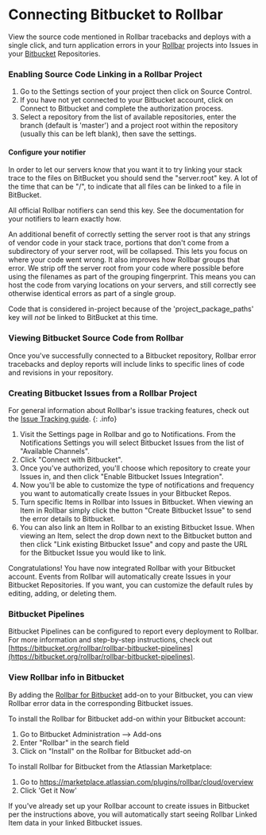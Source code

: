 # Connecting Bitbucket to Rollbar

View the source code mentioned in Rollbar tracebacks and deploys with a single click, and turn application errors in your [Rollbar](https://rollbar.com/) projects into Issues in your [Bitbucket](https://bitbucket.org/) Repositories.

### Enabling Source Code Linking in a Rollbar Project

1. Go to the Settings section of your project then click on Source Control. 
2. If you have not yet connected to your Bitbucket account, click on Connect to Bitbucket and complete the authorization process.
3.  Select a repository from the list of available repositories, enter the branch (default is 'master') and a project root within the repository (usually this can be left blank), then save the settings.

#### Configure your notifier

In order to let our servers know that you want it to try linking your stack trace to the files on
BitBucket you should send the "server.root" key. A lot of the time that can be "/", to indicate that
all files can be linked to a file in BitBucket.

All official Rollbar notifiers can send this key. See the documentation for your notifiers to learn
exactly how.

An additional benefit of correctly setting the server root is that any strings of vendor code in
your stack trace, portions that don't come from a subdirectory of your server root, will be
collapsed. This lets you focus on where your code went wrong. It also improves how Rollbar groups
that error. We strip off the server root from your code where possible before using the filenames as
part of the grouping fingerprint. This means you can host the code from varying locations on your
servers, and still correctly see otherwise identical errors as part of a single group.

Code that is considered in-project because of the 'project_package_paths' key will *not* be linked
to BitBucket at this time.

### Viewing Bitbucket Source Code from Rollbar
Once you've successfully connected to a Bitbucket repository, Rollbar error tracebacks and deploy reports will include links to specific lines of code and revisions in your repository.

### Creating Bitbucket Issues from a Rollbar Project

For general information about Rollbar's issue tracking features, check out the [Issue Tracking guide](../issue-tracking/). 
{: .info}

1. Visit the Settings page in Rollbar and go to Notifications. From the Notifications Settings you
   will select Bitbucket Issues from the list of "Available Channels".
2. Click "Connect with Bitbucket".
3. Once you've authorized, you'll choose which repository to create your Issues in, and then click "Enable Bitbucket Issues Integration".
4. Now you'll be able to customize the type of notifications and frequency you want to automatically create Issues in your Bitbucket Repos.
5. Turn specific Items in Rollbar into Issues in Bitbucket. When viewing an Item in Rollbar simply click
   the button "Create Bitbucket Issue" to send the error details to Bitbucket.
6. You can also link an Item in Rollbar to an existing Bitbucket Issue. When viewing an Item, select the
   drop down next to the Bitbucket button and then click "Link existing Bitbucket Issue" and copy and paste
   the URL for the Bitbucket Issue you would like to link.

Congratulations! You have now integrated Rollbar with your Bitbucket account. Events from Rollbar will
automatically create Issues in your Bitbucket Repositories. If you want, you can customize the default rules
by editing, adding, or deleting them.

### Bitbucket Pipelines

Bitbucket Pipelines can be configured to report every deployment to Rollbar.  For more information and step-by-step instructions, check out [https://bitbucket.org/rollbar/rollbar-bitbucket-pipelines](https://bitbucket.org/rollbar/rollbar-bitbucket-pipelines).

### View Rollbar info in Bitbucket

By adding the [Rollbar for Bitbucket](https://marketplace.atlassian.com/plugins/com.rollbar.jira/cloud/overview)
add-on to your Bitbucket, you can view Rollbar error data in the corresponding Bitbucket issues.

To install the Rollbar for Bitbucket add-on within your Bitbucket account:

1. Go to Bitbucket Administration --> Add-ons
2. Enter "Rollbar" in the search field
3. Click on "Install" on the Rollbar for Bitbucket add-on

To install Rollbar for Bitbucket from the Atlassian Marketplace:

1. Go to <https://marketplace.atlassian.com/plugins/rollbar/cloud/overview>
2. Click 'Get it Now'

If you've already set up your Rollbar account to create issues in Bitbucket per the instructions above,
you will automatically start seeing Rollbar Linked Item data in your linked Bitbucket issues.
